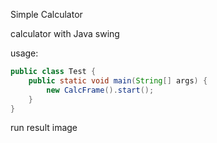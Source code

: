 Simple Calculator  

calculator with Java swing  

usage:  
```java
public class Test {
    public static void main(String[] args) {
        new CalcFrame().start();
    }
}
```

run result image  
